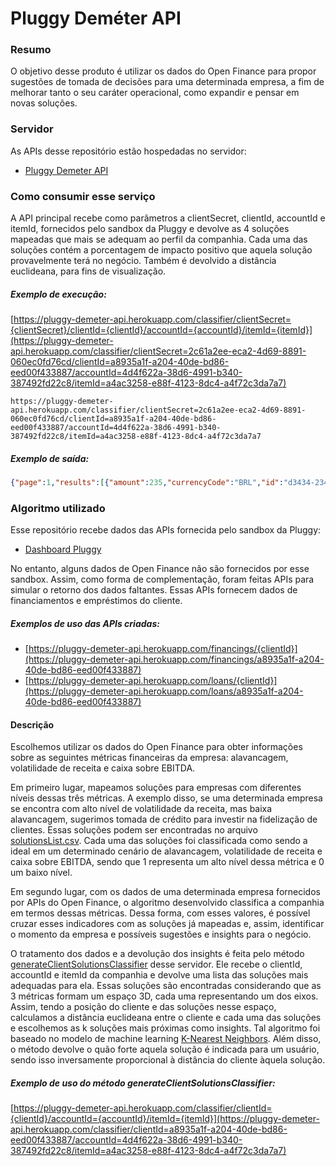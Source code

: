 # Pluggy Deméter API

### Resumo

O objetivo desse produto é utilizar os dados do Open Finance para propor sugestões de tomada de decisões para uma determinada empresa, a fim de melhorar tanto o seu caráter operacional, como expandir e pensar em novas soluções.

### Servidor

As APIs desse repositório estão hospedadas no servidor:
- [Pluggy Demeter API](https://pluggy-demeter-api.herokuapp.com/)

### Como consumir esse serviço

A API principal recebe como parâmetros a clientSecret, clientId, accountId e itemId, fornecidos pelo sandbox da Pluggy e devolve as 4 soluções mapeadas que mais se adequam ao perfil da companhia. Cada uma das soluções contém a porcentagem de impacto positivo que aquela solução provavelmente terá no negócio. Também é devolvido a distância euclideana, para fins de visualização.

##### Exemplo de execução:

[https://pluggy-demeter-api.herokuapp.com/classifier/clientSecret={clientSecret}/clientId={clientId}/accountId={accountId}/itemId={itemId}](https://pluggy-demeter-api.herokuapp.com/classifier/clientSecret=2c61a2ee-eca2-4d69-8891-060ec0fd76cd/clientId=a8935a1f-a204-40de-bd86-eed00f433887/accountId=4d4f622a-38d6-4991-b340-387492fd22c8/itemId=a4ac3258-e88f-4123-8dc4-a4f72c3da7a7)

```
https://pluggy-demeter-api.herokuapp.com/classifier/clientSecret=2c61a2ee-eca2-4d69-8891-060ec0fd76cd/clientId=a8935a1f-a204-40de-bd86-eed00f433887/accountId=4d4f622a-38d6-4991-b340-387492fd22c8/itemId=a4ac3258-e88f-4123-8dc4-a4f72c3da7a7
```

##### Exemplo de saída:

```json
{"page":1,"results":[{"amount":235,"currencyCode":"BRL","id":"d3434-2343-7878-a4534-032h72343423k","paymentDate":"2022-06-13T03:00:00.000Z"},{"amount":572,"currencyCode":"BRL","id":"d45gf-dfg43-7845678-d675-so83n9ds9","paymentDate":"2022-07-13T03:00:00.000Z"},{"amount":1235,"currencyCode":"BRL","id":"aa3f2f-fhhy345-dfh34234-4563g-sdf872jn","paymentDate":"2022-08-13T03:00:00.000Z"},{"amount":835,"currencyCode":"BRL","id":"aa3f2f-fhhy345-dfh34234-4563g-sdf872jn","paymentDate":"2022-09-13T03:00:00.000Z"}],"total":2,"totalPages":1}
```

### Algoritmo utilizado

Esse repositório recebe dados das APIs fornecida pelo sandbox da Pluggy:
- [Dashboard Pluggy](https://dashboard.pluggy.ai/)

No entanto, alguns dados de Open Finance não são fornecidos por esse sandbox. Assim, como forma de complementação, foram feitas APIs para simular o retorno dos dados faltantes. Essas APIs fornecem dados de financiamentos e empréstimos do cliente.

##### Exemplos de uso das APIs criadas:

- [https://pluggy-demeter-api.herokuapp.com/financings/{clientId}](https://pluggy-demeter-api.herokuapp.com/financings/a8935a1f-a204-40de-bd86-eed00f433887)
- [https://pluggy-demeter-api.herokuapp.com/loans/{clientId}](https://pluggy-demeter-api.herokuapp.com/loans/a8935a1f-a204-40de-bd86-eed00f433887)

#### Descrição

Escolhemos utilizar os dados do Open Finance para obter informações sobre as seguintes métricas financeiras da empresa: alavancagem, volatilidade de receita e caixa sobre EBITDA.

Em primeiro lugar, mapeamos soluções para empresas com diferentes níveis dessas três métricas. A exemplo disso, se uma determinada empresa se encontra com alto nível de volatilidade da receita, mas baixa alavancagem, sugerimos tomada de crédito para investir na fidelização de clientes. Essas soluções podem ser encontradas no arquivo [solutionsList.csv](https://github.com/anayflima/pluggy-hackathon-api/blob/main/data/solutionsList.csv). Cada uma das soluções foi classificada como sendo a ideal em um determinado cenário de alavancagem, volatilidade de receita e caixa sobre EBITDA, sendo que 1 representa um alto nível dessa métrica e 0 um baixo nível.

Em segundo lugar, com os dados de uma determinada empresa fornecidos por APIs do Open Finance, o algoritmo desenvolvido classifica a companhia em termos dessas métricas. Dessa forma, com esses valores, é possível cruzar esses indicadores com as soluções já mapeadas e, assim, identificar o momento da empresa e possíveis sugestões e insights  para o negócio. 

O tratamento dos dados e a devolução dos insights é feita pelo método [generateClientSolutionsClassifier](https://github.com/anayflima/pluggy-hackathon-api/blob/main/app.py#L104) desse servidor. Ele recebe o clientId, accountId e itemId da companhia e devolve uma lista das soluções mais adequadas para ela. Essas soluções são encontradas considerando que as 3 métricas formam um espaço 3D, cada uma representando um dos eixos. Assim, tendo a posição do cliente e das soluções nesse espaço, calculamos a distância euclideana entre o cliente e cada uma das soluções e escolhemos as k soluções mais próximas como insights. Tal algoritmo foi baseado no modelo de machine learning [K-Nearest Neighbors](https://www.baeldung.com/cs/k-nearest-neighbors#k-nearest-neighbors). Além disso, o método devolve o quão forte aquela solução é indicada para um usuário, sendo isso inversamente proporcional à distância do cliente àquela solução.

##### Exemplo de uso do método generateClientSolutionsClassifier:

[https://pluggy-demeter-api.herokuapp.com/classifier/clientId={clientId}/accountId={accountId}/itemId={itemId}](https://pluggy-demeter-api.herokuapp.com/classifier/clientId=a8935a1f-a204-40de-bd86-eed00f433887/accountId=4d4f622a-38d6-4991-b340-387492fd22c8/itemId=a4ac3258-e88f-4123-8dc4-a4f72c3da7a7)

